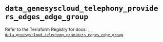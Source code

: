 # `data_genesyscloud_telephony_providers_edges_edge_group`

Refer to the Terraform Registry for docs: [`data_genesyscloud_telephony_providers_edges_edge_group`](https://registry.terraform.io/providers/mypurecloud/genesyscloud/1.70.0/docs/data-sources/telephony_providers_edges_edge_group).
